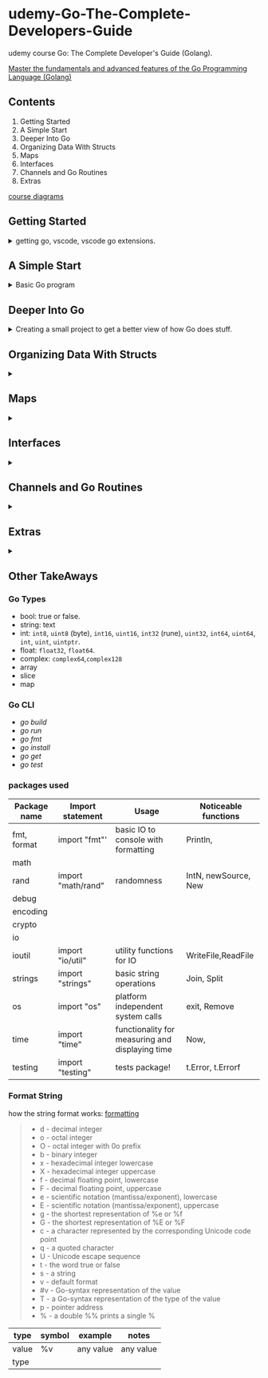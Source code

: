 <!--
ignore these words in spell check for this file
// cSpell:ignore Intn Errorf
-->

# udemy-Go-The-Complete-Developers-Guide

udemy course Go: The Complete Developer's Guide (Golang).

[Master the fundamentals and advanced features of the Go Programming Language (Golang)](https://www.udemy.com/course/go-the-complete-developers-guide/)


## Contents

1. Getting Started
2. A Simple Start
3. Deeper Into Go
4. Organizing Data With Structs
5. Maps
6. Interfaces
7. Channels and Go Routines
8. Extras

[course diagrams](https://github.com/StephenGrider/GoCasts/tree/master/diagrams)

## Getting Started
<details>
<summary>
getting go, vscode, vscode go extensions.
</summary>
[go](https://go.dev/)\
[vscode](https://code.visualstudio.com/)\
[vscode go extension](https://marketplace.visualstudio.com/items?itemName=golang.Go)
</details>


## A Simple Start
<details>
<summary>
Basic Go program
</summary>

### Boring Ol' Hello World

create a "hello world" folder, with "main.go" file

```go
package main

import "fmt"

func main(){
    fmt.Println("hi there!")
}
```

### Five Important Questions

the five basic questions that we can learn from the simple example

> 1. How do we run the code in our project?
> 2. What does `package main` mean?
> 3. What does `import "fmt"` mean?
> 4. What's that `func` thing?
> 5. How is the file "main.go" organized?

now we want to run this code, we go to our folder, and we can run the code

```sh
cd hello world
go run main.go
```

but what's with that `go` command? what else can it do?

> - go build  - compiles a bunch of go source code files
> - go run - compiles and executes one or two files
> - go fmt - formats all the code in each file in the current directory
> - go install - compiles and "installs" a package
> - go get - downloads the raw source code of someone elses package
> - go test - runs any tests associated with the current project

we first run `go run`, but if we run `go build`, it will create an executable file.

### Go Packages

in go:
> Package == Project == Workspace

a package can have many files, each files declares which package it belongs to. in our example, `package main`.

there are two types of packages, executables and reenables. executables packages create executable files, reusable packages are support libraries (dependency).

executables packages are always called 'main', and should always have a `func main()`. any other name makes it a support package, and will not create an executable package.

if we change the name of the package and build it, it won't create an executable file.

### Import Statements

the import statement gives us access to function defined in another package. some packages are part of the standard, and some are not.

[packages documentation](https://pkg.go.dev/std)

### File Organization

`func` is short for function. the required format is `func`, the name of the function, arguments to the function, curly braces (same line), and then the body in a new line, and the closing curling braces in a new line.

every file in this course will look like this:
> - package declaration
> - imports other packages that we need
> - body: define functions, things that we want to do


</details>

## Deeper Into Go

<details>
<summary>
Creating a small project to get a better view of how Go does stuff.
</summary>

### Project Overview
we start with a project: "cards", this project will be about playing card games, we will create the following functions:

> - newDeck - create a list of playing card. essentially an array of string
> - print - log out the contents of a deck of cards
> - shuffle - shuffle all the cards in a deck
> - deal - create a 'hand' of cards.
> - saveToFile - save a list of cards to a file on the local machine
> - newDeckFromFile - load a list of cards from the local machine

### New Project Folder

all of our files will be inside a single directory, so we need 'cards' folder. everything for the project will be inside this folder. we start with another main.go file.

```go
package main

func main() {

}
```

### Variable Declarations

now we get into some actual parts of go, we will start with variables declarations. there are some ways to define variables;

1. `var <var name> <type> = <value>` - has a warning message.
   1. var informs go that this is a new variable
   2. next is the name of the variable
   3. then the type
   4. the equal sign
   5. the initial value
   6. can live outside a function
2. `<var name> := <value>` - type inference
   1. `:=` creates a new variable. 
   2. must provide an initial value
   3. must be inside a function

go is a static typed language (like c++ and java, unlike javascript, python or ruby). if a variable is from one type, then it can't be changed to hold a value of another type.

types:
- bool
- string
- int
- float64
- (some more)

```go
package main

import "fmt"

//card4 := 55 //illegal - can't do this outside
var card3 int = 60 legal - can do this outside

func main() {
    //option 1
    var card1 string = "Ace of Spades"
    fmt.Println(card1)
    //option 2
    card2 := "Ace of Spades"
    fmt.Println(card2)

    fmt.Println(card3)
}
```

### Functions and Return Types

defining a function is the same as the "main" function, but while the main function didn't return anything, we want our function to return a value.

`func <name>(<arguments>) <return type>` then `{` on the same line, the function body in a new line and the closing `}` on a new line again. when we don't return anything, we can omit the return type.

type inference works with functions without issues.

```go
package main

import "fmt"

func main() {
    var card1 string = newCard()
    fmt.Println(card1)
}

func newCard() string{
    return "Five of Diamonds"
}
```

### Slices and For Loops

Go has two types to handle 'lists' of data: Array and Slice. an array is a fixed length list, a slice can grow and shrink. for both options the type of each record must be the same.

to create a slice, we use the following syntax: `<name> := []<type>{<value1>,<value2>}`. we can add elements with the `append(<slice>, <value>)` function. this function doesn't modify the original slice, it returns a new one.

we can iterate over slice with a `for <index>,<element> := range <slice> {` syntax. then we can define what we do inside. notice that we use the `:=` syntax. we can also define them outside and use `=` instead.

```go
package main

import "fmt"

func main() {
	cards1 := []string{"Ace of Diamonds", newCard()}
	cards2 := append(cards1, "Five of Hearts")
	fmt.Println(cards1)
	fmt.Println(cards2)
	for i, card := range cards2 {
		fmt.Println(i, card)
	}

    var i2 int
	var card2 string
	for i2, card2 = range cards1 {
		fmt.Println(i2, card2)
	}
}

func newCard() string {
	return "Five of Diamonds"
}
```

### OO Approach vs Go Approach

Go isn't a a object oriented language. there are no classes (there are structs). if we were using an OOP approach, we would have a Deck class that we can initialize Deck instances from.

we will define a Deck type, which is built over `[]string` (slice of string), and define functions that use this type as a "receiver".

we will also create other files "deck.go" and "deck_test.go" to hold the type definition and some associated test.

### Custom Type Declarations

we define a type on top of an existing type, but this allows us to use it in functions. `type <name> <base type>`. we can now replace `[]string` with the newly created `deck`.

**deck.go**
```go
package main

//create a new type 'deck' which is a slice of strings

type deck []string
```
we also add the other file to the `go run` command.
```sh
go run main.go deck.go
```

now we also want a function that does the print loop for the deck of cards
```go
package main

//create a new type 'deck' which is a slice of strings

type deck []string

func (d deck) print (){
    for i,card:= range d {
        fmt.Println(i,card)
    }
}
```

now we can call this function in the main.go file, using the dot syntax.


### Receiver Functions

a receiver function is sort of like a method, or an extension method ( like *this*, or *self*)

`func (<identifier> <type>) <function name> (<arguments>) <return type>`

by convention we use a one or two letter name to refer to the passed value, and usually the abbreviation of the type.
**deck.go**
```go
package main

//create a new type 'deck' which is a slice of strings

type deck []string

func (d deck) print (){
    for i,card:= range d {
        fmt.Println(i,card)
    }
}
```


**main.go**
```go
package main

import "fmt"

func main() {
	cards := deck{"ace of Diamonds", "aaa"}
    cards.print()
}
```


### Creating a New Deck

out of the six functions we set out to create, we have just created one! we will now create another function, *newDeck()*. this is not a receiver function, it creates a new deck.

here we also see a nested loop. we usually need to define a index and the value in range for loop. so we use the `_` instead to make this a throw-away variable.

**deck.go**
```go
func newDeck() deck {
	cards := deck{}
	cardSuits := []string{"Spades", "Hearts", "Clubs", "Diamonds"}
	cardValues := []string{"Ace", "Two", "Three", "Four"}
	for _, cardSuit := range cardSuits {
		for _, cardValue := range cardValues {
			cards = append(cards, cardValue+" of "+cardSuit)
		}
	}

	return cards
}
```

### Slice Range Syntax

now we want to work on the "deal" function, which will create a "hand" (still a deck) of some size. go is zero-indexed, and uses the square brackets as an indexing operator. we can use a helper syntax to take a range, starting from an index, and going up to an ending index (not included). we can omit one of the indexes and that would mean the beginning or the end (including).


```go
	numbers := []int{0, 1, 2, 3, 4, 5, 6}

	fmt.Println(numbers[:3])  //0,1,2
	fmt.Println(numbers[3:])  //3,4,5,6
	fmt.Println(numbers[4:6]) //4,5
```


### Multiple Return Values

now lets implement the *deal* function, we define the function and the arguments, the identifier comes before the type name (unlike other languages), we want to return two separate values. we already saw something similar with the range for loops. so we define the return types in parentheses. when we return them we stick a comma.

**deck.go**
```go
func deal (d deck, handSize int) (deck,deck) {
    return d[:handSize], d[handSize:]
}
```

we get the variables returned from the function with a comma, just like what we used for the range loops. we can use either `:=` syntax to create new variables, `=` to assign, and `:=` when we assign one and create another
```go
	cards := newDeck()
	cards.print()
	h1, h2 := deal(cards, 2)
	fmt.Println("hand 1")
	h1.print()
	fmt.Println("hand 2")
	h2.print()
```

### Byte Slices

now we will look at the "saveToFile" function. we want to save the data to disk. we will use another package from the go standard, this time "ioutil" (io utilities), and the *WriteFile* function.

> `func WriteFile(filename string, data []byte,perm os.FileMode) error`

we can see that this function uses a non basic type, *os.FileMode*, and returns type *error*. to use the function we need to turn the deck into a []byte - a slice of bytes. a string is basically a byte slice, each byte is an ascii code.

[ascii table](https://www.asciitable.com)

### Deck to String

we want to make our deck into a string and then a []byte (slice of bytes). this will require **type conversion**, this is done with using the type like an operator.

```go
sliceOfBytes := []byte("hello")
fmt.Println(sliceOfBytes) //[104 101 108 108 111]
```

we have a deck, which is []string, we want it to be a single string, and the make that string into []byte. we might also have other cases where we need a single string from a deck, so lets create a function for it, and then use it. we can make it receiver function or a free function, we will go with a receiver function syntax.

**deck.go**
```go
func (d deck) toString() string {

}
```

### Joining a Slice of Strings

the deck type is []string, so we want to make a single string out of it. we start with type conversion. this is safe to do. we will use another package that can help us with this, 

**deck.go**
```go
import "strings"
func (d deck) toString() string {
	s := []string(d)
	str := strings.Join(s, ",")
	return str
    //return strings.Join(d, ",") // also works
}
```

we have multiple imports, so we can condense them together, we use parentheses and each package on a new line (no separator)
```go
import (
    "fmt"
    "strings"
)
```

now we have single string, so we are almost ready.

### Saving Data to the Hard Drive

now we need the final 'saveToFile' function, it will be a receiver function, which will make use of ioutil's *WriteFile*, and will return the same type of value. we will use 0666 as the permissions,


```go
import "io/util"

func (d deck) saveToFile(filename string) error {
	return ioutil.WriteFile(filename, []byte(d.toString()), 0666)
}
```
we can test this. if we pass a simple string this will be treated as a relative path, and will be created at same directory as the executable.

**main.go**
```go
d := newDeck()
d.saveToFile("abc.txt")
```

### Reading From the Hard Drive

now we do things in reverse, let's find the matching function in ioutil package. this is `func ReadFile(filename string)([]byte,error)`. for now we care about the byte slice part.

but what is the error object? if there was an error, it will have a value, otherwise, the value will be **nil**. we need to understand the error and decide how to deal with it. we can return a new deck, or decide that something we wrong and quit the program. we decide that in this case, we should quit the program.
we will use the os (operating system) package and exit with status code 1.

**deck.go**
```go
func newDeckFromFile(filename string) deck{
    bs,err= ioutil.ReadFile(filename)
    if err != nil {
        // Option #1 - log the error and return a new deck
        // Option #2 - log the error and quit the program
        fmt.Println("Error:",err)
		os.Exit(1) // exit with status code

    }

   // return something
}
```

### Error Handling

if there was no error, we have a []byte, which we want to make into a string, and then []string, eventually a deck. we will use type conversions and *strings.Split()*. the go language convention is to use short variables names, even single letter.

**deck.go**
```go
func newDeckFromFile(filename string) deck{
    bs,err= ioutil.ReadFile(filename)
    if err != nil {
        // Option #1 - log the error and return a new deck
        // Option #2 - log the error and quit the program
        fmt.Println("Error:",err)
		os.Exit(1) // exit with status code

    }

   return deck(strings.Split(string(bs),","))
}
```

we can test this in the main file.

### Shuffling a Deck

now we want to shuffle the deck, there is no built in shuffle functionality, but we can do one ourselves. we iterate over the deck, and for each card, we randomly swap it with a different card.

we need the length of the deck and a way to generate a random number, this comes from "math/rand", the function `func Intn (n int) int`. we find the length of the slice with *len*. we use the range for loop syntax, but drop the 2nd argument. and now we use the fancy way to swap.

**deck.go**
```go
func (d deck) shuffle(){
    for i := range d {
        newPosition :=rand.Intn(len(d)-1)
        d[i],d[newPosition] = d[newPosition],d[i]
    }
}
```
**main.go**
```go
	cards5 := newDeck()
	cards5.shuffle()
	cards5.print()
```

we run this several times, and we always get the same result! we didn't set up a random seed value!

### Random Number Generation

go uses the same seed by default. this is done with type Rand. we use `func New(src Source) *Rand`, which uses a Source type and returns a pointer type. then we can use it.


**deck.go**
```go
func (d deck) shuffle(){

    source := rand.NewSource(5)
    r := rand.New(source)

    for i := range d {
        newPosition :=r.Intn(len(d)-1)
        d[i],d[newPosition] = d[newPosition],d[i]
    }
}
```
to get a seed we will use the current time from the time package. tha main thing we learn is how to use the documentation.

```go
func (d deck) shuffle(){

    source := rand.NewSource(time.Now().UnixNano())
    r := rand.New(source)

    for i := range d {
        newPosition :=r.Intn(len(d)-1)
        d[i],d[newPosition] = d[newPosition],d[i]
    }
}
```

### Testing With Go

let's think about testing.

> "Go testing is not RSpec, mocha, jasmine, selenium, etc!"

we create a file ending with "_test.go", vscode will recognize this file and give us some quick actions. we run tests with `go test` from the command line.

### Writing Useful Tests

deciding what to test: we need to figure out what we care about, what we can test, etc...

we write our tests in functions, each function should test some functionality. we write test function with a capital letter, "TestNewDeck", then vscode shows us the option to run them directly, they all take a argument of type _\*testing.T_ called *t*.

`func TestSomethingName (t *testing.T)`, we use this parameter to create error messages and fail the test with `t.Error`, `t.Errorf`  and other functions.


> our first test:\
> when we create a new deck, before shuffling 
>       - it should be of a specific size
>       - the first card is "Ace of Spades"
>       - the last card is "Four of Clubs"


so our function starts like this

**deck_test.go**
```go
package main

import "testing"

func TestNewDeck(t *testing.T) {
	d := newDeck()
	l := len(d)
	if l != 16 {
		t.Errorf("Expected length 16, got %v", l)
	}
}

```

### Asserting Elements in a Slice

expanding the test, in a new deck, we know what the order the cards should be, so we can test this. we use the regular indexing notations.

**deck_test.go**
```go
func TestNewDeck(t *testing.T) {
	d := newDeck()
	l := len(d)
	exp := 16
	if l != exp {
		t.Errorf("Expected length %d, got %v", exp, l)
	}
	// first := d[0]
	// last := d[l-1]
	expFirst, expLast := "Ace of Spades", "Four of Diamonds"
	first,last := d[0],d[l-1]
	if first != expFirst {
		t.Errorf("expected first card to be %v, was %v",expFirst, first)
	}
	if last != expLast {
		t.Errorf("expected last card to be %v, was %v",expLast, last)
	}
}
```


### Testing File IO

the final test is to save and read deck from disk. if we create a file and crush, we won't have an opportunity to clean it up! we have to take care of this.

> 1. delete any file in the current directory with the name "_deckTesting"
> 2. create a deck
> 3. save to file "_deckTesting"
> 4. load from file
> 5. assert deck length
> 6. delete any file in the current directory with the name "_deckTesting"


so how do we delete a file? the os package can help! `func Remove(name string) error` we delete before and after running the test



**deck_test.go**
```go
func TestSaveToDeckAndNewDeckFromFile(t *testing.T) {
    filename := "_deckTesting"
    os.Remove(filename)
	d := newDeck()
	
    d.saveToFile(filename)
	loadedDeck := newDeckFromFile(filename)

	l1 := len(d)
	l2 := len(loadedDeck)
	if l1 != l2 {
		t.Errorf("Expected length %d, got %v", l1,l2)
	}
    os.Remove(filename)
}
```

### Project Review

we used many packages, and we imported them all. we had a new type *deck*, built on top of slice of strings (*[]string*). we used receiver function and slices, which are more advanced then regular arrays.

the *deal* function wasn't a receiver function, it was to avoid ambiguity, the name might imply that we modify the original value. it's up to discussion. later on.

we also used the testing function, which has a type with a star, this will also be explained later.


### Assignment 1: Even and Odd


> In this assignment you'll get some practice with slices and for loops.
>
> Here are the directions:
>
> - Create a new project folder to house this new project and create a 'main.go' file inside of it.
> - In the main.go file, define a function called 'main'.  Remember that the 'main' function will be called automatically.
> - In the main function, create a slice of integers from 0 through 10.
> - Iterate through the slice with a for loop.  For each element, check to see if the number is even or odd.
> - If the value is even, print out "even".  If it is odd, print out "odd".
> - Run your code from the terminal by changing into your project directory then running 'go run main.go'


</details>

## Organizing Data With Structs

<details>
<summary>

</summary>

#### Structs in Go
#### Defining Structs
#### Declaring Structs
#### Updating Struct Values
#### Embedding Structs
#### Structs with Receiver Functions
#### Pass By Value
#### Structs with Pointers
#### Pointer Operations
#### Pointer Shortcut
#### Gotchas With Pointers
#### 7: Test Your Knowledge: Pointers
#### Reference vs Value Types
#### 8: Test Your Knowledge: Value vs Reference Types

</details>

## Maps

<details>
<summary>

</summary>
</details>

## Interfaces

<details>
<summary>

</summary>
</details>

## Channels and Go Routines

<details>
<summary>

</summary>
</details>

## Extras

<details>
<summary>

</summary>
</details>
   
## Other TakeAways



### Go Types
- bool:  true or false.
- string: text
- int: `int8`, `uint8` (byte), `int16`, `uint16`, `int32` (rune), `uint32`, `int64`, `uint64`, `int`, `uint`, `uintptr`.
- float: `float32`, `float64`.
- complex: `complex64`,`complex128`
- array
- slice
- map
  
### Go CLI

- *go build*
- *go run*
- *go fmt*
- *go install*
- *go get*
- *go test*
  
### packages used

Package name | Import statement | Usage | Noticeable functions
-------|--------------|-----------|----
fmt, format | import "fmt"' | basic IO to console with formatting |Println,
math | ||
rand | import "math/rand" | randomness | IntN, newSource, New
debug |||
encoding |||
crypto |||
io |||
ioutil | import "io/util" | utility functions for IO | WriteFile,ReadFile
strings |import "strings"|basic string operations | Join, Split
os | import "os" |platform independent system calls | exit, Remove
time | import "time" |functionality for measuring and displaying time | Now, 
testing | import "testing" | tests package! | t.Error,  t.Errorf

### Format String

how the string format works:
[formatting](https://zetcode.com/golang/string-format/)

> - d - decimal integer
> - o - octal integer
> - O - octal integer with 0o prefix
> - b - binary integer
> - x - hexadecimal integer lowercase
> - X - hexadecimal integer uppercase
> - f - decimal floating point, lowercase
> - F - decimal floating point, uppercase
> - e - scientific notation (mantissa/exponent), lowercase
> - E - scientific notation (mantissa/exponent), uppercase
> - g - the shortest representation of %e or %f
> - G - the shortest representation of %E or %F
> - c - a character represented by the corresponding Unicode code point
> - q - a quoted character
> - U - Unicode escape sequence
> - t - the word true or false
> - s - a string
> - v - default format
> - #v - Go-syntax representation of the value
> - T - a Go-syntax representation of the type of the value
> - p - pointer address
> - % - a double %% prints a single %

type | symbol | example | notes
-----|---------|---|---
value | %v| any value | any value
type |